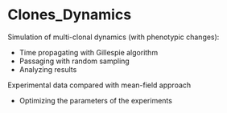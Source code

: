 # Clones_Dynamics

Simulation of multi-clonal dynamics (with phenotypic changes):
* Time propagating with Gillespie algorithm
* Passaging with random sampling
* Analyzing results 

Experimental data compared with mean-field approach
* Optimizing the parameters of the experiments
